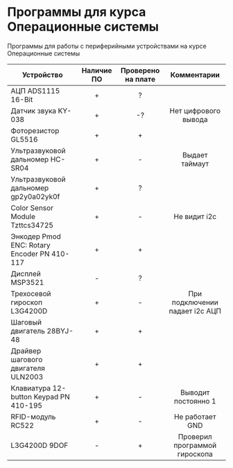 # Программы для курса Операционные системы

Программы для работы с периферийными устройствами на курсе Операционные системы

| Устройство  | Наличие  ПО | Проверено на плате | Комментарии |
| ------------- | :---: | :---: | :---: |
| АЦП ADS1115 16-Bit | + | ? |   |
| Датчик звука KY-038  | + | -? | Нет цифрового вывода  |
| Фоторезистор GL5516  | + | + |   |
| Ультразвуковой дальномер HC-SR04  | + | - | Выдает таймаут  |
| Ультразвуковой дальномер gp2y0a02yk0f  | + | ? |   |
| Color Sensor Module Tzttcs34725  | + | - | Не видит i2c  |
| Энкодер Pmod ENC: Rotary Encoder PN 410-117  | + | + |   |
| Дисплей MSP3521  | - | ? |   |
| Трехосевой гироскоп L3G4200D  | + | - | При подключении падает i2c АЦП  |
| Шаговый двигатель 28BYJ-48  | + | + |   |
| Драйвер шагового двигателя ULN2003  | + | + |   |
| Клавиатура 12-button Keypad PN 410-195  | + | - | Выводит постоянно 1  |
| RFID-модуль RC522  | + | - | Не работает GND  |
| L3G4200D 9DOF  | - | + | Проверил программой гироскопа  |